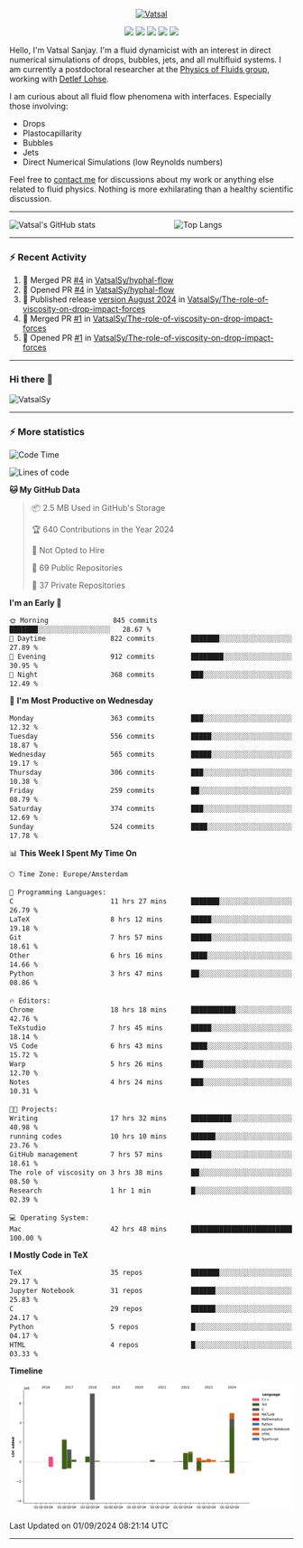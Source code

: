 <center>

[<img alt="Vatsal" width="200px" src="https://www.dropbox.com/s/dxyybgtblo8er6h/Logo_Vatsal_Vector.png?raw=1">](https://www.vatsalsanjay.com)

[<img src="https://img.shields.io/badge/googlescholar-4285F4?&style=for-the-badge&logo=googlescholar&logoColor=white">](https://scholar.google.com/citations?hl=en&user=67aQviYAAAAJ)
[<img src="https://img.shields.io/static/v1.svg?&style=for-the-badge&logo=ResearchGate&label=&message=ResearchGate&logoColor=white&color=green">](https://www.researchgate.net/profile/Vatsal-Sanjay-2)
[<img src="https://img.shields.io/badge/twitter-1DA1F2?&style=for-the-badge&logo=twitter&logoColor=white">](https://twitter.com/VatsalSanjay)
[<img src="https://img.shields.io/badge/linkedin-0A66C2?&style=for-the-badge&logo=linkedin">](https://www.linkedin.com/in/vatsalsanjay/)
[<img src="https://img.shields.io/badge/orcid-A6CE39?&style=for-the-badge&logo=orcid&logoColor=white">](https://orcid.org/0000-0002-4293-6099)

</center>

Hello, I'm Vatsal Sanjay. I'm a fluid dynamicist with an interest in direct numerical simulations of drops, bubbles, jets, and all multifluid systems. I am currently a postdoctoral researcher at the [Physics of Fluids group](https://pof.tnw.utwente.nl), working with [Detlef Lohse](https://en.wikipedia.org/wiki/Detlef_Lohse). 

I am curious about all fluid flow phenomena with interfaces. Especially those involving:

- Drops
- Plastocapillarity
- Bubbles
- Jets
- Direct Numerical Simulations (low Reynolds numbers)

Feel free to [contact me](mailto:contact@vatsalsanjay.com) for discussions about my work or anything else related to fluid physics. Nothing is more exhilarating than a healthy scientific discussion.

<!-- ![Vatsal's GitHub stats](https://github-readme-stats-xi-wine-74.vercel.app/api?username=VatsalSy&show_icons=true&theme=vision-friendly-dark)

![Top Langs](https://github-readme-stats-xi-wine-74.vercel.app/api/top-langs/?username=VatsalSy&layout=compact&theme=vision-friendly-dark) -->

---
<div style="display: flex; justify-content: space-between;">
    <img src="https://github-readme-stats-xi-wine-74.vercel.app/api?username=VatsalSy&show_icons=true&theme=vision-friendly-dark" alt="Vatsal's GitHub stats" style="width: 55%;">
    <img src="https://github-readme-stats-xi-wine-74.vercel.app/api/top-langs/?username=VatsalSy&layout=compact&theme=vision-friendly-dark" alt="Top Langs" style="width: 42%;">
</div>

---

### :zap: Recent Activity

<!--START_SECTION:activity-->
1. 🎉 Merged PR [#4](https://github.com/VatsalSy/hyphal-flow/pull/4) in [VatsalSy/hyphal-flow](https://github.com/VatsalSy/hyphal-flow)
2. 💪 Opened PR [#4](https://github.com/VatsalSy/hyphal-flow/pull/4) in [VatsalSy/hyphal-flow](https://github.com/VatsalSy/hyphal-flow)
3. 🚀 Published release [version August 2024](https://github.com/VatsalSy/The-role-of-viscosity-on-drop-impact-forces/releases/tag/v1.0) in [VatsalSy/The-role-of-viscosity-on-drop-impact-forces](https://github.com/VatsalSy/The-role-of-viscosity-on-drop-impact-forces)
4. 🎉 Merged PR [#1](https://github.com/VatsalSy/The-role-of-viscosity-on-drop-impact-forces/pull/1) in [VatsalSy/The-role-of-viscosity-on-drop-impact-forces](https://github.com/VatsalSy/The-role-of-viscosity-on-drop-impact-forces)
5. 💪 Opened PR [#1](https://github.com/VatsalSy/The-role-of-viscosity-on-drop-impact-forces/pull/1) in [VatsalSy/The-role-of-viscosity-on-drop-impact-forces](https://github.com/VatsalSy/The-role-of-viscosity-on-drop-impact-forces)
<!--END_SECTION:activity-->
---

### Hi there 👋
<p align="left"> <img src="https://komarev.com/ghpvc/?username=VatsalSy&label=Profile%20views&color=orange&style=for-the-badge" alt="VatsalSy" /> </p>

---
### :zap: More statistics

<!--START_SECTION:waka-->
![Code Time](http://img.shields.io/badge/Code%20Time-271%20hrs%2050%20mins-blue)

![Lines of code](https://img.shields.io/badge/From%20Hello%20World%20I%27ve%20Written-20.3%20million%20lines%20of%20code-blue)

**🐱 My GitHub Data** 

> 📦 2.5 MB Used in GitHub's Storage 
 > 
> 🏆 640 Contributions in the Year 2024
 > 
> 🚫 Not Opted to Hire
 > 
> 📜 69 Public Repositories 
 > 
> 🔑 37 Private Repositories 
 > 
**I'm an Early 🐤** 

```text
🌞 Morning                845 commits         ███████░░░░░░░░░░░░░░░░░░   28.67 % 
🌆 Daytime                822 commits         ███████░░░░░░░░░░░░░░░░░░   27.89 % 
🌃 Evening                912 commits         ████████░░░░░░░░░░░░░░░░░   30.95 % 
🌙 Night                  368 commits         ███░░░░░░░░░░░░░░░░░░░░░░   12.49 % 
```
📅 **I'm Most Productive on Wednesday** 

```text
Monday                   363 commits         ███░░░░░░░░░░░░░░░░░░░░░░   12.32 % 
Tuesday                  556 commits         █████░░░░░░░░░░░░░░░░░░░░   18.87 % 
Wednesday                565 commits         █████░░░░░░░░░░░░░░░░░░░░   19.17 % 
Thursday                 306 commits         ███░░░░░░░░░░░░░░░░░░░░░░   10.38 % 
Friday                   259 commits         ██░░░░░░░░░░░░░░░░░░░░░░░   08.79 % 
Saturday                 374 commits         ███░░░░░░░░░░░░░░░░░░░░░░   12.69 % 
Sunday                   524 commits         ████░░░░░░░░░░░░░░░░░░░░░   17.78 % 
```


📊 **This Week I Spent My Time On** 

```text
🕑︎ Time Zone: Europe/Amsterdam

💬 Programming Languages: 
C                        11 hrs 27 mins      ███████░░░░░░░░░░░░░░░░░░   26.79 % 
LaTeX                    8 hrs 12 mins       █████░░░░░░░░░░░░░░░░░░░░   19.18 % 
Git                      7 hrs 57 mins       █████░░░░░░░░░░░░░░░░░░░░   18.61 % 
Other                    6 hrs 16 mins       ████░░░░░░░░░░░░░░░░░░░░░   14.66 % 
Python                   3 hrs 47 mins       ██░░░░░░░░░░░░░░░░░░░░░░░   08.86 % 

🔥 Editors: 
Chrome                   18 hrs 18 mins      ███████████░░░░░░░░░░░░░░   42.76 % 
TeXstudio                7 hrs 45 mins       █████░░░░░░░░░░░░░░░░░░░░   18.14 % 
VS Code                  6 hrs 43 mins       ████░░░░░░░░░░░░░░░░░░░░░   15.72 % 
Warp                     5 hrs 26 mins       ███░░░░░░░░░░░░░░░░░░░░░░   12.70 % 
Notes                    4 hrs 24 mins       ███░░░░░░░░░░░░░░░░░░░░░░   10.31 % 

🐱‍💻 Projects: 
Writing                  17 hrs 32 mins      ██████████░░░░░░░░░░░░░░░   40.98 % 
running codes            10 hrs 10 mins      ██████░░░░░░░░░░░░░░░░░░░   23.76 % 
GitHub management        7 hrs 57 mins       █████░░░░░░░░░░░░░░░░░░░░   18.61 % 
The role of viscosity on 3 hrs 38 mins       ██░░░░░░░░░░░░░░░░░░░░░░░   08.50 % 
Research                 1 hr 1 min          █░░░░░░░░░░░░░░░░░░░░░░░░   02.39 % 

💻 Operating System: 
Mac                      42 hrs 48 mins      █████████████████████████   100.00 % 
```

**I Mostly Code in TeX** 

```text
TeX                      35 repos            ███████░░░░░░░░░░░░░░░░░░   29.17 % 
Jupyter Notebook         31 repos            ██████░░░░░░░░░░░░░░░░░░░   25.83 % 
C                        29 repos            ██████░░░░░░░░░░░░░░░░░░░   24.17 % 
Python                   5 repos             █░░░░░░░░░░░░░░░░░░░░░░░░   04.17 % 
HTML                     4 repos             █░░░░░░░░░░░░░░░░░░░░░░░░   03.33 % 
```



**Timeline**

![Lines of Code chart](https://raw.githubusercontent.com/VatsalSy/VatsalSy/main/assets/bar_graph.png)


 Last Updated on 01/09/2024 08:21:14 UTC
<!--END_SECTION:waka-->
---
